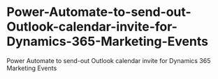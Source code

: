 # Power-Automate-to-send-out-Outlook-calendar-invite-for-Dynamics-365-Marketing-Events
Power Automate to send-out Outlook calendar invite for Dynamics 365 Marketing Events
